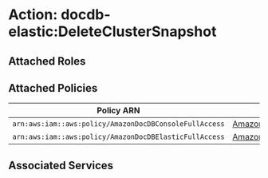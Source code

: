 # Action: docdb-elastic:DeleteClusterSnapshot

## Attached Roles

## Attached Policies

| Policy ARN | Policy Name |
|------------|-------------|
| `arn:aws:iam::aws:policy/AmazonDocDBConsoleFullAccess` | [AmazonDocDBConsoleFullAccess](../policies.md#amazondocdbconsolefullaccess) |
| `arn:aws:iam::aws:policy/AmazonDocDBElasticFullAccess` | [AmazonDocDBElasticFullAccess](../policies.md#amazondocdbelasticfullaccess) |

## Associated Services

